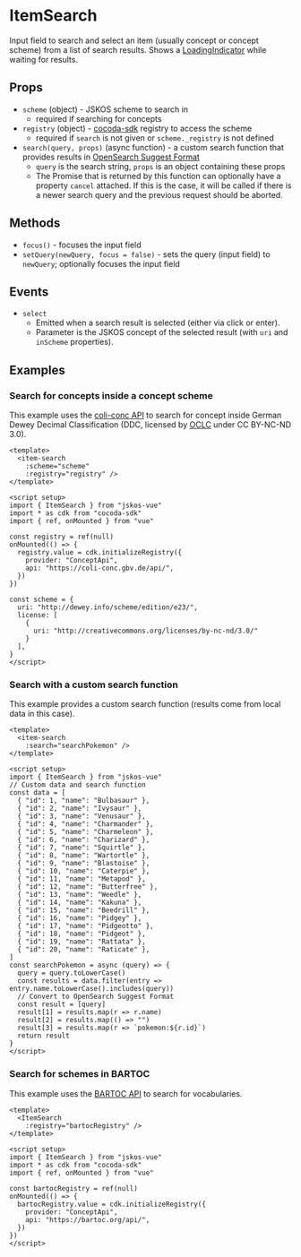 # ItemSearch

Input field to search and select an item (usually concept or concept scheme) from a list of search results. Shows a [LoadingIndicator](./LoadingIndicator) while waiting for results.

## Props
- `scheme` (object) - JSKOS scheme to search in
  - required if searching for concepts
- `registry` (object) - [cocoda-sdk](https://github.com/gbv/cocoda-sdk) registry to access the scheme
  - required if `search` is not given or `scheme._registry` is not defined
- `search(query, props)` (async function) - a custom search function that provides results in [OpenSearch Suggest Format](https://github.com/dewitt/opensearch/blob/master/mediawiki/Specifications/OpenSearch/Extensions/Suggestions/1.1/Draft%201.wiki)
  - `query` is the search string, `props` is an object containing these props
  - The Promise that is returned by this function can optionally have a property `cancel` attached. If this is the case, it will be called if there is a newer search query and the previous request should be aborted.

## Methods
- `focus()` - focuses the input field
- `setQuery(newQuery, focus = false)` - sets the query (input field) to `newQuery`; optionally focuses the input field

## Events
- `select`
  - Emitted when a search result is selected (either via click or enter).
  - Parameter is the JSKOS concept of the selected result (with `uri` and `inScheme` properties).

## Examples

<script setup>
import ItemSearch from "../../src/components/ItemSearch.vue"
import * as cdk from "cocoda-sdk"
import { ref, onMounted } from "vue"

const registry = ref(null)
const bartocRegistry = ref(null)
onMounted(() => {
  registry.value = cdk.initializeRegistry({
    provider: "ConceptApi",
    api: "https://coli-conc.gbv.de/api/",
  })
  bartocRegistry.value = cdk.initializeRegistry({
    provider: "ConceptApi",
    api: "https://bartoc.org/api/",
  })
})

const scheme = {
  uri: "http://dewey.info/scheme/edition/e23/",
  license: [
    {
      uri: "http://creativecommons.org/licenses/by-nc-nd/3.0/"
    }
  ],
}

// Custom data and search function
const data = [
  { "id": 1, "name": "Bulbasaur" },
  { "id": 2, "name": "Ivysaur" },
  { "id": 3, "name": "Venusaur" },
  { "id": 4, "name": "Charmander" },
  { "id": 5, "name": "Charmeleon" },
  { "id": 6, "name": "Charizard" },
  { "id": 7, "name": "Squirtle" },
  { "id": 8, "name": "Wartortle" },
  { "id": 9, "name": "Blastoise" },
  { "id": 10, "name": "Caterpie" },
  { "id": 11, "name": "Metapod" },
  { "id": 12, "name": "Butterfree" },
  { "id": 13, "name": "Weedle" },
  { "id": 14, "name": "Kakuna" },
  { "id": 15, "name": "Beedrill" },
  { "id": 16, "name": "Pidgey" },
  { "id": 17, "name": "Pidgeotto" },
  { "id": 18, "name": "Pidgeot" },
  { "id": 19, "name": "Rattata" },
  { "id": 20, "name": "Raticate" },
]
const searchPokemon = async (query) => {
  query = query.toLowerCase()
  const results = data.filter(entry => entry.name.toLowerCase().includes(query))
  // Convert to OpenSearch Suggest Format
  const result = [query]
  result[1] = results.map(r => r.name)
  result[2] = results.map(() => "")
  result[3] = results.map(r => `pokemon:${r.id}`)
  return result
}
</script>

### Search for concepts inside a concept scheme

This example uses the [coli-conc API](https://coli-conc.gbv.de/api/) to search for concept inside German Dewey Decimal Classification (DDC, licensed by [OCLC](https://www.oclc.org/) under CC BY-NC-ND 3.0).

<item-search
  :scheme="scheme"
  :registry="registry" />

```vue
<template>
  <item-search
    :scheme="scheme"
    :registry="registry" />
</template>

<script setup>
import { ItemSearch } from "jskos-vue"
import * as cdk from "cocoda-sdk"
import { ref, onMounted } from "vue"

const registry = ref(null)
onMounted(() => {
  registry.value = cdk.initializeRegistry({
    provider: "ConceptApi",
    api: "https://coli-conc.gbv.de/api/",
  })
})

const scheme = {
  uri: "http://dewey.info/scheme/edition/e23/",
  license: [
    {
      uri: "http://creativecommons.org/licenses/by-nc-nd/3.0/"
    }
  ],
}
</script>
```

### Search with a custom search function

This example provides a custom search function (results come from local data in this case).

<item-search
  :search="searchPokemon" />

```vue
<template>
  <item-search
    :search="searchPokemon" />
</template>

<script setup>
import { ItemSearch } from "jskos-vue"
// Custom data and search function
const data = [
  { "id": 1, "name": "Bulbasaur" },
  { "id": 2, "name": "Ivysaur" },
  { "id": 3, "name": "Venusaur" },
  { "id": 4, "name": "Charmander" },
  { "id": 5, "name": "Charmeleon" },
  { "id": 6, "name": "Charizard" },
  { "id": 7, "name": "Squirtle" },
  { "id": 8, "name": "Wartortle" },
  { "id": 9, "name": "Blastoise" },
  { "id": 10, "name": "Caterpie" },
  { "id": 11, "name": "Metapod" },
  { "id": 12, "name": "Butterfree" },
  { "id": 13, "name": "Weedle" },
  { "id": 14, "name": "Kakuna" },
  { "id": 15, "name": "Beedrill" },
  { "id": 16, "name": "Pidgey" },
  { "id": 17, "name": "Pidgeotto" },
  { "id": 18, "name": "Pidgeot" },
  { "id": 19, "name": "Rattata" },
  { "id": 20, "name": "Raticate" },
]
const searchPokemon = async (query) => {
  query = query.toLowerCase()
  const results = data.filter(entry => entry.name.toLowerCase().includes(query))
  // Convert to OpenSearch Suggest Format
  const result = [query]
  result[1] = results.map(r => r.name)
  result[2] = results.map(() => "")
  result[3] = results.map(r => `pokemon:${r.id}`)
  return result
}
</script>
```

### Search for schemes in BARTOC

This example uses the [BARTOC API](https://bartoc.org) to search for vocabularies.

<item-search
  :registry="bartocRegistry" />

```vue
<template>
  <ItemSearch
    :registry="bartocRegistry" />
</template>

<script setup>
import { ItemSearch } from "jskos-vue"
import * as cdk from "cocoda-sdk"
import { ref, onMounted } from "vue"

const bartocRegistry = ref(null)
onMounted(() => {
  bartocRegistry.value = cdk.initializeRegistry({
    provider: "ConceptApi",
    api: "https://bartoc.org/api/",
  })
})
</script>
```
